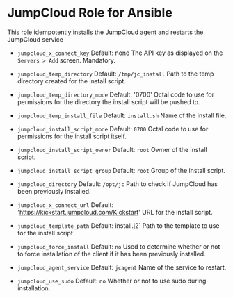 # JumpCloud Role for Ansible
This role idempotently installs the [JumpCloud][jumpcloud] agent and restarts the JumpCloud service

* `jumpcloud_x_connect_key`
Default: none
The API key as displayed on the `Servers > Add` screen. Mandatory.
* `jumpcloud_temp_directory`
Default: `/tmp/jc_install`
Path to the temp directory created for the install script.
* `jumpcloud_temp_directory_mode`
Default: '0700'
Octal code to use for permissions for the directory the install script will be pushed to.
* `jumpcloud_temp_install_file`
Default: `install.sh`
Name of the install file.
* `jumpcloud_install_script_mode`
Default: `0700`
Octal code to use for permissions for the install script itself.
* `jumpcloud_install_script_owner`
Default: `root`
Owner of the install script.
* `jumpcloud_install_script_group`
Default: `root`
Group of the install script.
* `jumpcloud_directory`
Default: `/opt/jc`
Path to check if JumpCloud has been previously installed.
* `jumpcloud_x_connect_url`
Default: 'https://kickstart.jumpcloud.com/Kickstart'
URL for the install script.

* `jumpcloud_template_path`
Default: install.j2`
Path to the template to use for the install script
* `jumpcloud_force_install`
Default: `no`
Used to determine whether or not to force installation of the client if it has been previously installed.
* `jumpcloud_agent_service`
Default: `jcagent`
Name of the service to restart.
* `jumpcloud_use_sudo`
Default: `no`
Whether or not to use sudo during installation.

[jumpcloud]: https://jumpcloud.com "JumpCloud website"
